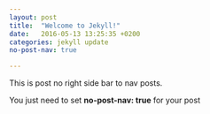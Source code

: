 ```yaml
---
layout: post
title:  "Welcome to Jekyll!"
date:   2016-05-13 13:25:35 +0200
categories: jekyll update
no-post-nav: true

---
```


This is post no right side bar to nav posts.

You just need to set **no-post-nav: true** for your post